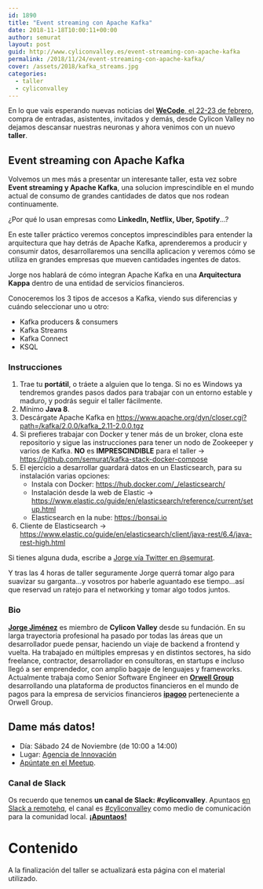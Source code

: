 ```yaml
---
id: 1890
title: "Event streaming con Apache Kafka"
date: 2018-11-18T10:00:11+00:00
author: semurat
layout: post
guid: http://www.cyliconvalley.es/event-streaming-con-apache-kafka
permalink: /2018/11/24/event-streaming-con-apache-kafka/
cover: /assets/2018/kafka_streams.jpg
categories:
  - taller
  - cyliconvalley
---
```


En lo que vais esperando nuevas noticias del [**WeCode**, el 22-23 de
febrero](https://wecodefest.com/), compra de entradas, asistentes, invitados y demás, desde Cylicon Valley no dejamos descansar nuestras neuronas y ahora venimos con un nuevo **taller**.

## Event streaming con Apache Kafka

Volvemos un mes más a presentar un interesante taller, esta vez sobre **Event streaming y Apache Kafka**, una solucion imprescindible en el mundo actual de consumo de grandes cantidades de datos que nos rodean continuamente.

¿Por qué lo usan empresas como **LinkedIn, Netflix, Uber, Spotify**...?

En este taller práctico veremos conceptos imprescindibles para entender la arquitectura que hay detrás de Apache Kafka, aprenderemos a producir y consumir datos, desarrollaremos una sencilla aplicacion y veremos cómo se utiliza en grandes empresas que mueven cantidades ingentes de datos.

Jorge nos hablará de cómo integran Apache Kafka en una **Arquitectura Kappa** dentro de una entidad de servicios financieros.

Conoceremos los 3 tipos de accesos a Kafka, viendo sus diferencias y cuándo seleccionar uno u otro:

- Kafka producers & consumers
- Kafka Streams
- Kafka Connect
- KSQL

### Instrucciones

1. Trae tu **portátil**, o tráete a alguien que lo tenga. Si no es Windows ya tendremos grandes pasos dados para trabajar con un entorno estable y maduro, y podrás seguir el taller fácilmente.
2. Mínimo **Java 8**.
3. Descárgate Apache Kafka en <https://www.apache.org/dyn/closer.cgi?path=/kafka/2.0.0/kafka_2.11-2.0.0.tgz>
4. Si prefieres trabajar con Docker y tener más de un broker, clona este repositorio y sigue las instrucciones para tener un nodo de Zookeeper y varios de Kafka. **NO** es **IMPRESCINDIBLE** para el taller -> <https://github.com/semurat/kafka-stack-docker-compose>
5. El ejercicio a desarrollar guardará datos en un Elasticsearch, para su instalación varias opciones:
    - Instala con Docker: <https://hub.docker.com/_/elasticsearch/>
    - Instalación desde la web de Elastic -> <https://www.elastic.co/guide/en/elasticsearch/reference/current/setup.html>
    - Elasticsearch en la nube: <https://bonsai.io>
6. Cliente de Elasticsearch -> <https://www.elastic.co/guide/en/elasticsearch/client/java-rest/6.4/java-rest-high.html>

Si tienes alguna duda, escribe a [Jorge vía Twitter en @semurat](https://twitter.com/semurat).

Y tras las 4 horas de taller seguramente Jorge querrá tomar algo para suavizar su garganta...y vosotros por haberle aguantado ese tiempo...así que reservad un ratejo para el networking y tomar algo todos juntos.


### Bio

**[Jorge Jiménez](https://twitter.com/semurat)** es miembro de **Cylicon Valley** desde su fundación. En su larga trayectoria profesional ha pasado por todas las áreas que un desarrollador puede pensar, haciendo un viaje de backend a frontend y vuelta. Ha trabajado en múltiples empresas y en distintos sectores, ha sido freelance, contractor, desarrollador en consultoras, en startups e incluso llegó a ser emprendedor, con amplio bagaje de lenguajes y frameworks.
Actualmente trabaja como Senior Software Engineer en **[Orwell Group](https://www.orwellg.com/)** desarrollando una plataforma de productos financieros en el mundo de pagos para la empresa de servicios financieros **[ipagoo](https://www.ipagoo.com/)** perteneciente a Orwell Group.

## Dame más datos!

* Día: Sábado 24 de Noviembre (de 10:00 a 14:00)
* Lugar: [Agencia de Innovación](https://www.google.es/maps/place/Agencia+de+Innovaci%C3%B3n/@41.618862,-4.747401,17z/data=!3m1!4b1!4m2!3m1!1s0xd476cde13c9d9df:0xc54421ea5d686678)
* [Apúntate en el Meetup](https://www.meetup.com/Cylicon-Valley/events/256508275/).


### Canal de Slack

Os recuerdo que tenemos **un canal de Slack: #cyliconvalley**. Apuntaos [en Slack a remotehq](https://cyliconvalley.herokuapp.com/), el canal es [#cyliconvalley](https://remotehq.slack.com/messages/CCF7QGREE) como medio de comunicación para la comunidad local. **[¡Apuntaos!](https://remotehq.slack.com/messages/CCF7QGREE)**


# Contenido

A la finalización del taller se actualizará esta página con el material utilizado.
